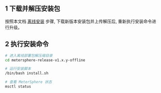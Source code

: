 
## 1 下载并解压安装包
按照本文档 [离线安装](./offline_installation.md) 步骤, 下载新版本安装包并上传解压后, 重新执行安装命令进行升级。

## 2 执行安装命令

```sh
# 进入离线部署包解压缩目录
cd metersphere-release-v1.x.y-offline

# 运行安装脚本
/bin/bash install.sh

# 查看 MeterSphere 状态
msctl status
```

